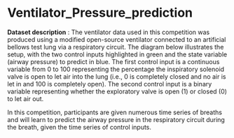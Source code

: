 # Ventilator_Pressure_prediction
**Dataset description** :
The ventilator data used in this competition was produced using a modified open-source ventilator connected to an artificial bellows test lung via a respiratory circuit. The diagram below illustrates the setup, with the two control inputs highlighted in green and the state variable (airway pressure) to predict in blue. The first control input is a continuous variable from 0 to 100 representing the percentage the inspiratory solenoid valve is open to let air into the lung (i.e., 0 is completely closed and no air is let in and 100 is completely open). The second control input is a binary variable representing whether the exploratory valve is open (1) or closed (0) to let air out.

In this competition, participants are given numerous time series of breaths and will learn to predict the airway pressure in the respiratory circuit during the breath, given the time series of control inputs.
